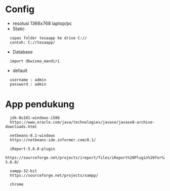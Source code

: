 # Config
* resolusi 1366x768 laptop/pc
* Static
```
  copas folder tesaapp ke drive C://
  contoh: C://tesaapp/
```
* Database
```
  import dbwisma_mandiri
```

* default
```
  username : admin
  password : admin
```

# App pendukung
```
  jdk-8u101-windows-i586
  https://www.oracle.com/java/technologies/javase/javase8-archive-downloads.html
  
  netbeans-8.1-windows
  https://netbeans-ide.informer.com/8.1/
  
  iReport-5.6.0-plugin
  https://sourceforge.net/projects/ireport/files/iReport%20Plugin%20for%20NetBeans/iReport-5.6.0/
  
  xampp-32-bit
  https://sourceforge.net/projects/xampp/
  
  chrome
```
